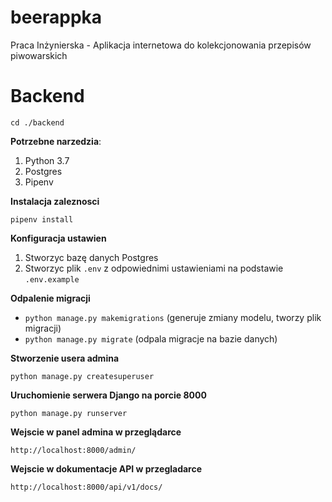 # beerappka
Praca Inżynierska - Aplikacja internetowa do kolekcjonowania przepisów piwowarskich

# Backend

``cd ./backend``

__Potrzebne narzedzia__:
1. Python 3.7
2. Postgres
3. Pipenv

__Instalacja zaleznosci__

``pipenv install``

__Konfiguracja ustawien__
1. Stworzyc bazę danych Postgres
2. Stworzyc plik `.env` z odpowiednimi ustawieniami na podstawie `.env.example`

__Odpalenie migracji__
- ``python manage.py makemigrations`` (generuje zmiany modelu, tworzy plik migracji)
- ``python manage.py migrate`` (odpala migracje na bazie danych)

__Stworzenie usera admina__

``python manage.py createsuperuser``

__Uruchomienie serwera Django na porcie 8000__

``python manage.py runserver``

__Wejscie w panel admina w przeglądarce__

``http://localhost:8000/admin/``

__Wejscie w dokumentacje API w przegladarce__

``http://localhost:8000/api/v1/docs/``


